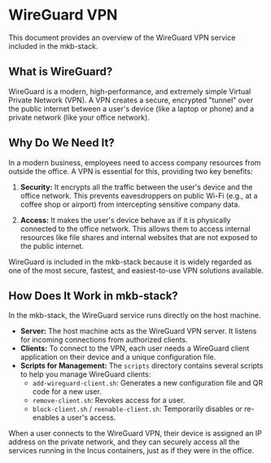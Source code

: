 # WireGuard VPN

This document provides an overview of the WireGuard VPN service included in the mkb-stack.

## What is WireGuard?

WireGuard is a modern, high-performance, and extremely simple Virtual Private Network (VPN). A VPN creates a secure, encrypted "tunnel" over the public internet between a user's device (like a laptop or phone) and a private network (like your office network).

## Why Do We Need It?

In a modern business, employees need to access company resources from outside the office. A VPN is essential for this, providing two key benefits:

1.  **Security:** It encrypts all the traffic between the user's device and the office network. This prevents eavesdroppers on public Wi-Fi (e.g., at a coffee shop or airport) from intercepting sensitive company data.

2.  **Access:** It makes the user's device behave as if it is physically connected to the office network. This allows them to access internal resources like file shares and internal websites that are not exposed to the public internet.

WireGuard is included in the mkb-stack because it is widely regarded as one of the most secure, fastest, and easiest-to-use VPN solutions available.

## How Does It Work in mkb-stack?

In the mkb-stack, the WireGuard service runs directly on the host machine.

*   **Server:** The host machine acts as the WireGuard VPN server. It listens for incoming connections from authorized clients.
*   **Clients:** To connect to the VPN, each user needs a WireGuard client application on their device and a unique configuration file.
*   **Scripts for Management:** The `scripts` directory contains several scripts to help you manage WireGuard clients:
    *   `add-wireguard-client.sh`: Generates a new configuration file and QR code for a new user.
    *   `remove-client.sh`: Revokes access for a user.
    *   `block-client.sh` / `reenable-client.sh`: Temporarily disables or re-enables a user's access.

When a user connects to the WireGuard VPN, their device is assigned an IP address on the private network, and they can securely access all the services running in the Incus containers, just as if they were in the office.